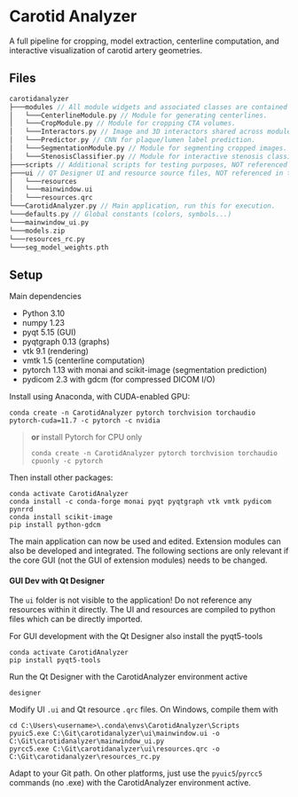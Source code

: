 # Carotid Analyzer

A full pipeline for cropping, model extraction, centerline computation, and interactive visualization of carotid artery geometries.

## Files

```C
carotidanalyzer
├───modules // All module widgets and associated classes are contained here.
│   └───CenterlineModule.py // Module for generating centerlines.
│   └───CropModule.py // Module for cropping CTA volumes.
│   └───Interactors.py // Image and 3D interactors shared across modules.
│   └───Predictor.py // CNN for plaque/lumen label prediction.
│   └───SegmentationModule.py // Module for segmenting cropped images.
│   └───StenosisClassifier.py // Module for interactive stenosis classification.
├───scripts // Additional scripts for testing purposes, NOT referenced in the application.
├───ui // QT Designer UI and resource source files, NOT referenced in the application.
│   └───resources
│   └───mainwindow.ui
│   └───resources.qrc
└───CarotidAnalyzer.py // Main application, run this for execution.
└───defaults.py // Global constants (colors, symbols...)
└───mainwindow_ui.py 
└───models.zip
└───resources_rc.py
└───seg_model_weights.pth
```

## Setup

Main dependencies
- Python 3.10
- numpy 1.23
- pyqt 5.15 (GUI)
- pyqtgraph 0.13 (graphs)
- vtk 9.1 (rendering)
- vmtk 1.5 (centerline computation)
- pytorch 1.13 with monai and scikit-image (segmentation prediction)
- pydicom 2.3 with gdcm (for compressed DICOM I/O)

Install using Anaconda, with CUDA-enabled GPU:
```
conda create -n CarotidAnalyzer pytorch torchvision torchaudio pytorch-cuda=11.7 -c pytorch -c nvidia
```

> **or** install Pytorch for CPU only
> ```
> conda create -n CarotidAnalyzer pytorch torchvision torchaudio cpuonly -c pytorch
> ```

Then install other packages:
```
conda activate CarotidAnalyzer
conda install -c conda-forge monai pyqt pyqtgraph vtk vmtk pydicom pynrrd
conda install scikit-image
pip install python-gdcm
```

The main application can now be used and edited. Extension modules can also be developed and integrated. The following sections are only relevant if the core GUI (not the GUI of extension modules) needs to be changed.



#### GUI Dev with Qt Designer

The `ui` folder is not visible to the application! Do not reference any resources within it directly. The UI and resources are compiled to python files which can be directly imported. 

For GUI development with the Qt Designer also install the pyqt5-tools

```
conda activate CarotidAnalyzer
pip install pyqt5-tools
```

Run the Qt Designer with the CarotidAnalyzer environment active

```
designer
```

Modify UI `.ui` and Qt resource `.qrc` files. On Windows, compile them with

```
cd C:\Users\<username>\.conda\envs\CarotidAnalyzer\Scripts
pyuic5.exe C:\Git\carotidanalyzer\ui\mainwindow.ui -o C:\Git\carotidanalyzer\mainwindow_ui.py
pyrcc5.exe C:\Git\carotidanalyzer\ui\resources.qrc -o C:\Git\carotidanalyzer\resources_rc.py
```

Adapt to your Git path. On other platforms, just use the `pyuic5`/`pyrcc5` commands (no .exe) with the CarotidAnalyzer environment active.
